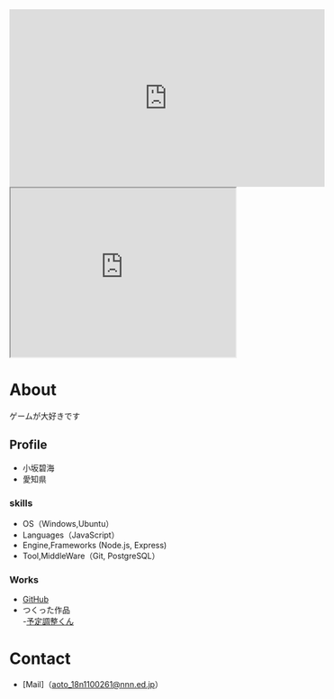 <iframe width="560" height="315" src="https://www.youtube.com/embed/G4X0C-4n-ek" frameborder="0" allow="accelerometer; autoplay; clipboard-write; encrypted-media; gyroscope; picture-in-picture" allowfullscreen></iframe>

<iframe src="https://www.openprocessing.org/sketch/964110/embed/" width="400" height="300"></iframe>

# About
ゲームが大好きです

## Profile
- 小坂碧海
- 愛知県

### skills
- OS（Windows,Ubuntu）
- Languages（JavaScript）
- Engine,Frameworks (Node.js, Express)
- Tool,MiddleWare（Git, PostgreSQL）

### Works
-  [GitHub](https://github.com/Nkouhekikai)
- つくった作品   
  -[予定調整くん](https://gentle-fjord-96901.herokuapp.com/)
  
# Contact
- [Mail]（aoto_18n1100261@nnn.ed.jp）

